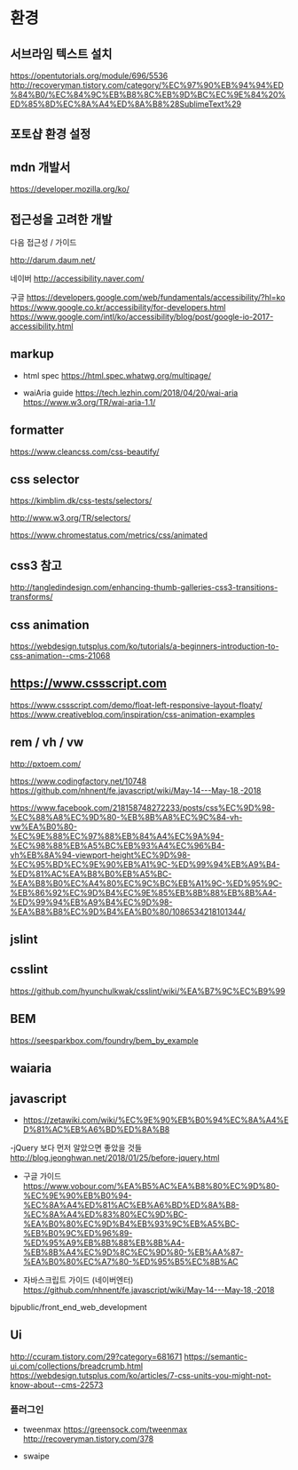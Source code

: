 

# 환경


## 서브라임 텍스트 설치 
https://opentutorials.org/module/696/5536
http://recoveryman.tistory.com/category/%EC%97%90%EB%94%94%ED%84%B0/%EC%84%9C%EB%B8%8C%EB%9D%BC%EC%9E%84%20%ED%85%8D%EC%8A%A4%ED%8A%B8%28SublimeText%29

## 포토샵 환경 설정 



## mdn 개발서  
https://developer.mozilla.org/ko/


## 접근성을 고려한 개발 


다음 접근성 / 가이드 

http://darum.daum.net/

네이버 
http://accessibility.naver.com/

구글 
https://developers.google.com/web/fundamentals/accessibility/?hl=ko
https://www.google.co.kr/accessibility/for-developers.html
https://www.google.com/intl/ko/accessibility/blog/post/google-io-2017-accessibility.html

## markup 

- html spec 
https://html.spec.whatwg.org/multipage/

- waiAria guide 
https://tech.lezhin.com/2018/04/20/wai-aria
https://www.w3.org/TR/wai-aria-1.1/


## formatter
https://www.cleancss.com/css-beautify/


## css selector 


https://kimblim.dk/css-tests/selectors/

http://www.w3.org/TR/selectors/

https://www.chromestatus.com/metrics/css/animated


## css3  참고 
http://tangledindesign.com/enhancing-thumb-galleries-css3-transitions-transforms/


## css animation 
https://webdesign.tutsplus.com/ko/tutorials/a-beginners-introduction-to-css-animation--cms-21068

## https://www.cssscript.com
https://www.cssscript.com/demo/float-left-responsive-layout-floaty/
https://www.creativebloq.com/inspiration/css-animation-examples


## rem / vh / vw

http://pxtoem.com/

https://www.codingfactory.net/10748
https://github.com/nhnent/fe.javascript/wiki/May-14---May-18,-2018

https://www.facebook.com/218158748272233/posts/css%EC%9D%98-%EC%88%A8%EC%9D%80-%EB%8B%A8%EC%9C%84-vh-vw%EA%B0%80-%EC%9E%88%EC%97%88%EB%84%A4%EC%9A%94-%EC%98%88%EB%A5%BC%EB%93%A4%EC%96%B4-vh%EB%8A%94-viewport-height%EC%9D%98-%EC%95%BD%EC%9E%90%EB%A1%9C-%ED%99%94%EB%A9%B4-%ED%81%AC%EA%B8%B0%EB%A5%BC-%EA%B8%B0%EC%A4%80%EC%9C%BC%EB%A1%9C-%ED%95%9C-%EB%86%92%EC%9D%B4%EC%9E%85%EB%8B%88%EB%8B%A4-%ED%99%94%EB%A9%B4%EC%9D%98-%EA%B8%B8%EC%9D%B4%EA%B0%80/1086534218101344/

## jslint 

## csslint
https://github.com/hyunchulkwak/csslint/wiki/%EA%B7%9C%EC%B9%99

## BEM 
https://seesparkbox.com/foundry/bem_by_example

## waiaria 


## javascript

- https://zetawiki.com/wiki/%EC%9E%90%EB%B0%94%EC%8A%A4%ED%81%AC%EB%A6%BD%ED%8A%B8


-jQuery 보다 먼저 알았으면 좋았을 것들
http://blog.jeonghwan.net/2018/01/25/before-jquery.html

- 구글 가이드 
https://www.vobour.com/%EA%B5%AC%EA%B8%80%EC%9D%80-%EC%9E%90%EB%B0%94-%EC%8A%A4%ED%81%AC%EB%A6%BD%ED%8A%B8-%EC%8A%A4%ED%83%80%EC%9D%BC-%EA%B0%80%EC%9D%B4%EB%93%9C%EB%A5%BC-%EB%B0%9C%ED%96%89-%ED%95%A9%EB%8B%88%EB%8B%A4-%EB%8B%A4%EC%9D%8C%EC%9D%80-%EB%AA%87-%EA%B0%80%EC%A7%80-%ED%95%B5%EC%8B%AC

- 자바스크립트  가이드  (네이버엔터)
https://github.com/nhnent/fe.javascript/wiki/May-14---May-18,-2018

bjpublic/front_end_web_development


## Ui
http://ccuram.tistory.com/29?category=681671
https://semantic-ui.com/collections/breadcrumb.html
https://webdesign.tutsplus.com/ko/articles/7-css-units-you-might-not-know-about--cms-22573



### 플러그인 
- tweenmax
https://greensock.com/tweenmax
http://recoveryman.tistory.com/378

- swaipe




